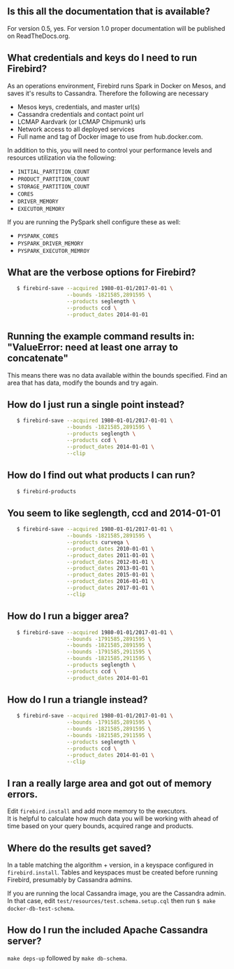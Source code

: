 ## Is this all the documentation that is available?
For version 0.5, yes.  For version 1.0 proper documentation will be published on ReadTheDocs.org.

## What credentials and keys do I need to run Firebird?
As an operations environment, Firebird runs Spark in Docker on Mesos, and saves it's results to Cassandra.  Therefore the following are necessary
* Mesos keys, credentials, and master url(s)
* Cassandra credentials and contact point url
* LCMAP Aardvark (or LCMAP Chipmunk) urls
* Network access to all deployed services
* Full name and tag of Docker image to use from hub.docker.com.

In addition to this, you will need to control your performance levels and resources utilization via the following:
* ```INITIAL_PARTITION_COUNT```
* ```PRODUCT_PARTITION_COUNT```
* ```STORAGE_PARTITION_COUNT```
* ```CORES```
* ```DRIVER_MEMORY```
* ```EXECUTOR_MEMORY```

If you are running the PySpark shell configure these as well:
* ```PYSPARK_CORES```
* ```PYSPARK_DRIVER_MEMORY```
* ```PYSPARK_EXECUTOR_MEMROY```


## What are the verbose options for Firebird?
```bash
   $ firebird-save --acquired 1980-01-01/2017-01-01 \
                   --bounds -1821585,2891595 \
                   --products seglength \
                   --products ccd \
                   --product_dates 2014-01-01
```

## Running the example command results in: "ValueError: need at least one array to concatenate"
This means there was no data available within the bounds specified.  Find an area that has
data, modify the bounds and try again.  

## How do I just run a single point instead?
```bash
   $ firebird-save --acquired 1980-01-01/2017-01-01 \
                   --bounds -1821585,2891595 \
                   --products seglength \
                   --products ccd \
                   --product_dates 2014-01-01 \
                   --clip
```

## How do I find out what products I can run?
```bash
   $ firebird-products
```

## You seem to like seglength, ccd and 2014-01-01
```bash
   $ firebird-save --acquired 1980-01-01/2017-01-01 \
                   --bounds -1821585,2891595 \
                   --products curveqa \
                   --product_dates 2010-01-01 \
                   --product_dates 2011-01-01 \
                   --product_dates 2012-01-01 \
                   --product_dates 2013-01-01 \
                   --product_dates 2015-01-01 \
                   --product_dates 2016-01-01 \
                   --product_dates 2017-01-01 \
                   --clip
```

## How do I run a bigger area?
```bash
   $ firebird-save --acquired 1980-01-01/2017-01-01 \
                   --bounds -1791585,2891595 \
                   --bounds -1821585,2891595 \
                   --bounds -1791585,2911595 \
                   --bounds -1821585,2911595 \
                   --products seglength \
                   --products ccd \
                   --product_dates 2014-01-01
```

## How do I run a triangle instead?
```bash
   $ firebird-save --acquired 1980-01-01/2017-01-01 \
                   --bounds -1791585,2891595 \
                   --bounds -1821585,2891595 \
                   --bounds -1821585,2911595 \
                   --products seglength \
                   --products ccd \
                   --product_dates 2014-01-01 \
                   --clip
```

## I ran a really large area and got out of memory errors.
Edit ```firebird.install``` and add more memory to the executors.  
It is helpful to calculate how much data you will be working with ahead of
time based on your query bounds, acquired range and products.

## Where do the results get saved?
In a table matching the algorithm + version, in a keyspace configured
in ```firebird.install```.  Tables and keyspaces must be created before running
Firebird, presumably by Cassandra admins.  

If you are running the local Cassandra image, you are the Cassandra admin.  
In that case, edit ```test/resources/test.schema.setup.cql```
then run ```$ make docker-db-test-schema```.

## How do I run the included Apache Cassandra server?
```make deps-up``` followed by ```make db-schema```.
